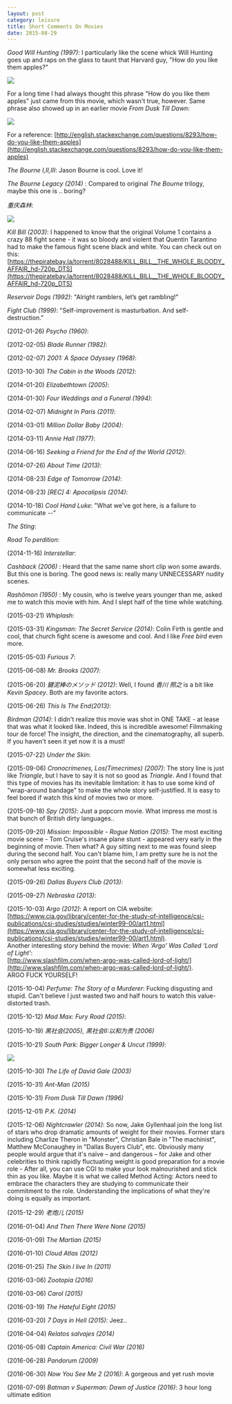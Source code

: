 ```yaml
---
layout: post
category: leisure
title: Short Comments On Movies
date: 2015-08-29
---
```


*Good Will Hunting (1997)*: I particularly like the scene whick Will Hunting goes up and raps on the glass to taunt that Harvard guy, "How do you like them apples?"

![](/assets/leisure/short-comments-on-movies/good_will_hunting_1997.png)

For a long time I had always thought this phrase "How do you like them apples" just came from this movie, which wasn't true, however. Same phrase also showed up in an earlier movie *From Dusk Till Dawn*:

![](/assets/leisure/short-comments-on-movies/from_dusk_till_dawn_1996.png)

For a reference: [http://english.stackexchange.com/questions/8293/how-do-you-like-them-apples](http://english.stackexchange.com/questions/8293/how-do-you-like-them-apples)

*The Bourne I,II,III*: Jason Bourne is cool. Love it!

*The Bourne Legacy (2014)* : Compared to original *The Bourne* trilogy, maybe this one is .. boring?

*重庆森林*: 

![](/assets/leisure/short-comments-on-movies/chunking_express_1994.png)

*Kill Bill (2003)*: I happened to know that the original Volume 1 contains a crazy 88 fight scene - it was so bloody and violent that Quentin Tarantino had to make the famous fight scene black and white. You can check out on this: <br /> [https://thepiratebay.la/torrent/8028488/KILL_BILL__THE_WHOLE_BLOODY_AFFAIR_hd-720p_DTS](https://thepiratebay.la/torrent/8028488/KILL_BILL__THE_WHOLE_BLOODY_AFFAIR_hd-720p_DTS)

*Reservoir Dogs (1992)*: "Alright ramblers, let’s get rambling!"

*Fight Club (1999)*: "Self-improvement is masturbation. And self-destruction."

(2012-01-26) *Psycho (1960)*:

(2012-02-05) *Blade Runner (1982)*:

(2012-02-07) *2001: A Space Odyssey (1968)*:

(2013-10-30) *The Cabin in the Woods (2012)*:

(2014-01-20) *Elizabethtown (2005)*:

(2014-01-30) *Four Weddings and a Funeral (1994)*:

(2014-02-07) *Midnight In Paris (2011)*:

(2014-03-01) *Million Dollar Baby (2004)*:

(2014-03-11) *Annie Hall (1977)*:

(2014-06-16) *Seeking a Friend for the End of the World (2012)*:

(2014-07-26) *About Time (2013)*:

(2014-08-23) *Edge of Tomorrow (2014)*:

(2014-08-23) *[REC] 4: Apocalipsis (2014)*:

(2014-10-18) *Cool Hand Luke*: "What we've got here, is a failure to communicate --"

*The Sting*:

*Road To perdition*:

(2014-11-16) *Interstellar*:

*Cashback (2006)* : Heard that the same name short clip won some awards. But this one is boring.
The good news is: really many UNNECESSARY nudity scenes.

*Rashômon (1950)* : My cousin, who is twelve years younger than me, asked me to watch this movie with him. And I slept half of the time while watching.

(2015-03-21) *Whiplash*:

(2015-03-31) *Kingsman: The Secret Service (2014)*: Colin Firth is gentle and cool, that church fight scene is awesome and cool. And I like *Free bird* even more.

(2015-05-03) *Furious 7*:

(2015-06-08) *Mr. Brooks (2007)*:

(2015-06-20) *鍵泥棒のメソッド (2012)*: Well, I found *香川 照之* is a bit like *Kevin Spacey*. Both are my favorite actors.

(2015-06-26) *This Is The End(2013)*:

*Birdman (2014)*: I didn't realize this movie was shot in ONE TAKE - at lease that was what it looked like. Indeed, this is incredible awesome! Filmmaking tour de force! The insight, the direction, and the cinematography, all superb. If you haven't seen it yet now it is a must!

(2015-07-22) *Under the Skin*:

(2015-09-06) *Cronocrímenes, Los(Timecrimes) (2007)*: The story line is just like *Triangle*, but I have to say it is not so good as *Triangle*. And I found that this type of movies has its inevitable limitation: it has to use some kind of "wrap-around bandage" to make the whole story self-justified. It is easy to feel bored if watch this kind of movies two or more.

(2015-09-18) *Spy (2015)*: Just a popcorn movie. What impress me most is that bunch of British dirty languages..

(2015-09-20) *Mission: Impossible - Rogue Nation (2015)*: The most exciting movie scene - Tom Cruise's insane plane stunt - appeared very early in the beginning of movie. Then what? A guy sitting next to me was found sleep during the second half. You can't blame him, I am pretty sure he is not the only person who agree the point that the second half of the movie is somewhat less exciting.

(2015-09-26) *Dallas Buyers Club (2013)*:

(2015-09-27) *Nebraska (2013)*:

(2015-10-03) *Argo (2012)*: A report on CIA website: [https://www.cia.gov/library/center-for-the-study-of-intelligence/csi-publications/csi-studies/studies/winter99-00/art1.html](https://www.cia.gov/library/center-for-the-study-of-intelligence/csi-publications/csi-studies/studies/winter99-00/art1.html).  <br />
Another interesting story behind the movie: *When ‘Argo’ Was Called ‘Lord of Light’*:  <br /> [http://www.slashfilm.com/when-argo-was-called-lord-of-light/](http://www.slashfilm.com/when-argo-was-called-lord-of-light/).  <br />
ARGO FUCK YOURSELF!

(2015-10-04) *Perfume: The Story of a Murderer*: Fucking disgusting and stupid. Can't believe I just wasted two and half hours to watch this value-distorted trash.

(2015-10-12) *Mad Max: Fury Road (2015)*:

(2015-10-19) *黑社会(2005), 黑社会II:以和为贵 (2006)*

(2015-10-21) *South Park: Bigger Longer & Uncut (1999)*:

![](/assets/leisure/short-comments-on-movies/South_Park_Bigger_Longer_&_Uncut_1999.jpg)

(2015-10-30) *The Life of David Gale (2003)*

(2015-10-31) *Ant-Man (2015)*

(2015-10-31) *From Dusk Till Dawn (1996)*

(2015-12-01) *P.K. (2014)*

(2015-12-06) *Nightcrawler (2014)*: So now, Jake Gyllenhaal join the long list of stars who drop dramatic amounts
of weight for their movies. Former stars including Charlize Theron in "Monster", Christian Bale in "The machinist", 
Matthew McConaughey in "Dallas Buyers Club", etc. 
Obviously many people would argue that it's naïve – and dangerous – for Jake and other celebrities 
to think rapidly fluctuating weight is good preparation for a movie role - After all, 
you can use CGI to make your look malnourished and stick thin as you like. 
Maybe it is what we called Method Acting: Actors need to embrace the characters they are studying to 
communicate their commitment to the role. 
Understanding the implications of what they're doing is equally as important.

(2015-12-29) *老炮儿 (2015)*

(2016-01-04) *And Then There Were None (2015)*

(2016-01-09) *The Martian (2015)*

(2016-01-10) *Cloud Atlas (2012)*

(2016-01-25) *The Skin I live In (2011)*

(2016-03-06) *Zootopia (2016)*

(2016-03-06) *Carol (2015)*

(2016-03-19) *The Hateful Eight (2015)*

(2016-03-20) *7 Days in Hell (2015)*: Jeez..

(2016-04-04) *Relatos salvajes (2014)*

(2016-05-08) *Captain America: Civil War (2016)*

(2016-06-28) *Pandorum (2009)*

(2016-06-30) *Now You See Me 2 (2016)*: A gorgeous and yet rush movie

(2016-07-09) *Batman v Superman: Dawn of Justice (2016)*: 3 hour long ultimate edition